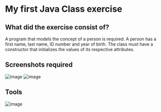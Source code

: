# My first Java Class exercise

## What did the exercise consist of? 

A program that models the concept of a person is required. A person has a first name, last name, ID number and year of birth. The class must have a constructor that initializes the values of its respective attributes.

## Screenshots required

![image](https://github.com/verosampedro/first-java-class/assets/146768253/32bc8dba-fd2b-4f90-9625-73f6058f182e)
![image](https://github.com/verosampedro/first-java-class/assets/146768253/3cef6f49-7072-4af1-ae6e-72c4e749dec5)

## Tools 

![image](https://github.com/verosampedro/first-java-class/assets/146768253/aadc99a3-e9a2-4573-91da-97acb22239cb)



